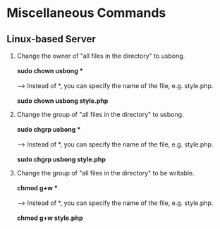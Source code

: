 # Miscellaneous Commands
## Linux-based Server
1) Change the owner of "all files in the directory" to usbong.</br></br>
<b>sudo chown usbong *</b></br></br>
--> Instead of *, you can specify the name of the file, e.g. style.php.</br></br>
<b>sudo chown usbong style.php</b>

2) Change the group of "all files in the directory" to usbong.</br></br>
<b>sudo chgrp usbong *</b></br></br>
--> Instead of *, you can specify the name of the file, e.g. style.php.</br></br>
<b>sudo chgrp usbong style.php</b>

3) Change the group of "all files in the directory" to be writable.</br></br>
<b>chmod g+w *</b></br></br>
--> Instead of *, you can specify the name of the file, e.g. style.php.</br></br>
<b>chmod g+w style.php</b>
